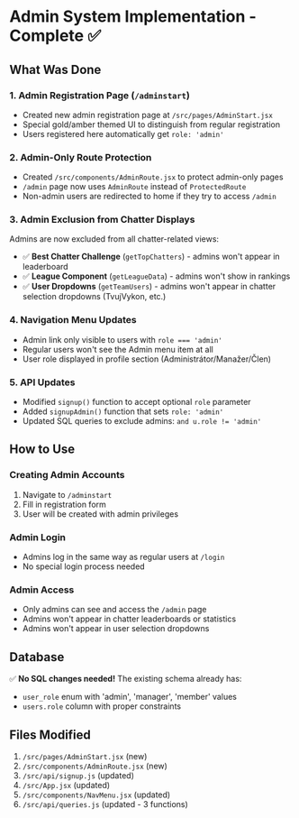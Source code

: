 # Admin System Implementation - Complete ✅

## What Was Done

### 1. Admin Registration Page (`/adminstart`)
- Created new admin registration page at `/src/pages/AdminStart.jsx`
- Special gold/amber themed UI to distinguish from regular registration
- Users registered here automatically get `role: 'admin'`

### 2. Admin-Only Route Protection
- Created `/src/components/AdminRoute.jsx` to protect admin-only pages
- `/admin` page now uses `AdminRoute` instead of `ProtectedRoute`
- Non-admin users are redirected to home if they try to access `/admin`

### 3. Admin Exclusion from Chatter Displays
Admins are now excluded from all chatter-related views:
- ✅ **Best Chatter Challenge** (`getTopChatters`) - admins won't appear in leaderboard
- ✅ **League Component** (`getLeagueData`) - admins won't show in rankings
- ✅ **User Dropdowns** (`getTeamUsers`) - admins won't appear in chatter selection dropdowns (TvujVykon, etc.)

### 4. Navigation Menu Updates
- Admin link only visible to users with `role === 'admin'`
- Regular users won't see the Admin menu item at all
- User role displayed in profile section (Administrátor/Manažer/Člen)

### 5. API Updates
- Modified `signup()` function to accept optional `role` parameter
- Added `signupAdmin()` function that sets `role: 'admin'`
- Updated SQL queries to exclude admins: `and u.role != 'admin'`

## How to Use

### Creating Admin Accounts
1. Navigate to `/adminstart`
2. Fill in registration form
3. User will be created with admin privileges

### Admin Login
- Admins log in the same way as regular users at `/login`
- No special login process needed

### Admin Access
- Only admins can see and access the `/admin` page
- Admins won't appear in chatter leaderboards or statistics
- Admins won't appear in user selection dropdowns

## Database
✅ **No SQL changes needed!** The existing schema already has:
- `user_role` enum with 'admin', 'manager', 'member' values
- `users.role` column with proper constraints

## Files Modified
1. `/src/pages/AdminStart.jsx` (new)
2. `/src/components/AdminRoute.jsx` (new)
3. `/src/api/signup.js` (updated)
4. `/src/App.jsx` (updated)
5. `/src/components/NavMenu.jsx` (updated)
6. `/src/api/queries.js` (updated - 3 functions)


